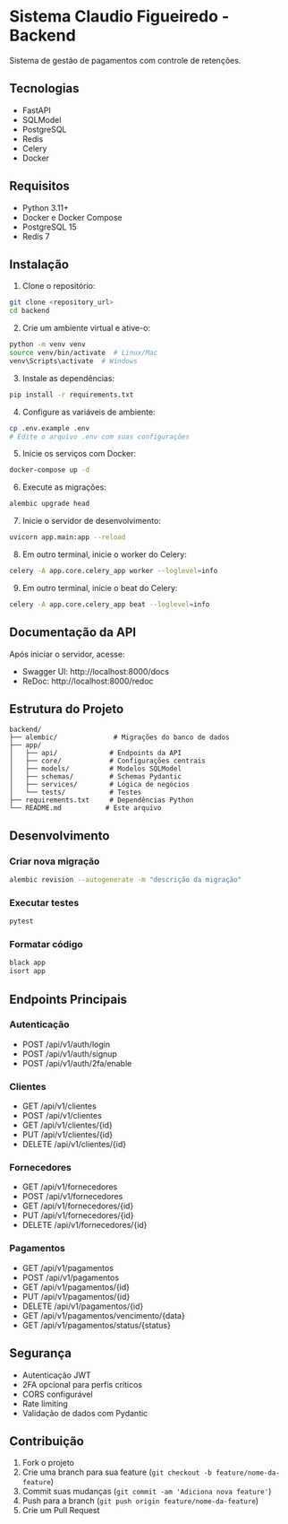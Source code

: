 # Sistema Claudio Figueiredo - Backend

Sistema de gestão de pagamentos com controle de retenções.

## Tecnologias

- FastAPI
- SQLModel
- PostgreSQL
- Redis
- Celery
- Docker

## Requisitos

- Python 3.11+
- Docker e Docker Compose
- PostgreSQL 15
- Redis 7

## Instalação

1. Clone o repositório:
```bash
git clone <repository_url>
cd backend
```

2. Crie um ambiente virtual e ative-o:
```bash
python -m venv venv
source venv/bin/activate  # Linux/Mac
venv\Scripts\activate  # Windows
```

3. Instale as dependências:
```bash
pip install -r requirements.txt
```

4. Configure as variáveis de ambiente:
```bash
cp .env.example .env
# Edite o arquivo .env com suas configurações
```

5. Inicie os serviços com Docker:
```bash
docker-compose up -d
```

6. Execute as migrações:
```bash
alembic upgrade head
```

7. Inicie o servidor de desenvolvimento:
```bash
uvicorn app.main:app --reload
```

8. Em outro terminal, inicie o worker do Celery:
```bash
celery -A app.core.celery_app worker --loglevel=info
```

9. Em outro terminal, inicie o beat do Celery:
```bash
celery -A app.core.celery_app beat --loglevel=info
```

## Documentação da API

Após iniciar o servidor, acesse:

- Swagger UI: http://localhost:8000/docs
- ReDoc: http://localhost:8000/redoc

## Estrutura do Projeto

```
backend/
├── alembic/              # Migrações do banco de dados
├── app/
│   ├── api/             # Endpoints da API
│   ├── core/            # Configurações centrais
│   ├── models/          # Modelos SQLModel
│   ├── schemas/         # Schemas Pydantic
│   ├── services/        # Lógica de negócios
│   └── tests/           # Testes
├── requirements.txt     # Dependências Python
└── README.md           # Este arquivo
```

## Desenvolvimento

### Criar nova migração

```bash
alembic revision --autogenerate -m "descrição da migração"
```

### Executar testes

```bash
pytest
```

### Formatar código

```bash
black app
isort app
```

## Endpoints Principais

### Autenticação
- POST /api/v1/auth/login
- POST /api/v1/auth/signup
- POST /api/v1/auth/2fa/enable

### Clientes
- GET /api/v1/clientes
- POST /api/v1/clientes
- GET /api/v1/clientes/{id}
- PUT /api/v1/clientes/{id}
- DELETE /api/v1/clientes/{id}

### Fornecedores
- GET /api/v1/fornecedores
- POST /api/v1/fornecedores
- GET /api/v1/fornecedores/{id}
- PUT /api/v1/fornecedores/{id}
- DELETE /api/v1/fornecedores/{id}

### Pagamentos
- GET /api/v1/pagamentos
- POST /api/v1/pagamentos
- GET /api/v1/pagamentos/{id}
- PUT /api/v1/pagamentos/{id}
- DELETE /api/v1/pagamentos/{id}
- GET /api/v1/pagamentos/vencimento/{data}
- GET /api/v1/pagamentos/status/{status}

## Segurança

- Autenticação JWT
- 2FA opcional para perfis críticos
- CORS configurável
- Rate limiting
- Validação de dados com Pydantic

## Contribuição

1. Fork o projeto
2. Crie uma branch para sua feature (`git checkout -b feature/nome-da-feature`)
3. Commit suas mudanças (`git commit -am 'Adiciona nova feature'`)
4. Push para a branch (`git push origin feature/nome-da-feature`)
5. Crie um Pull Request 